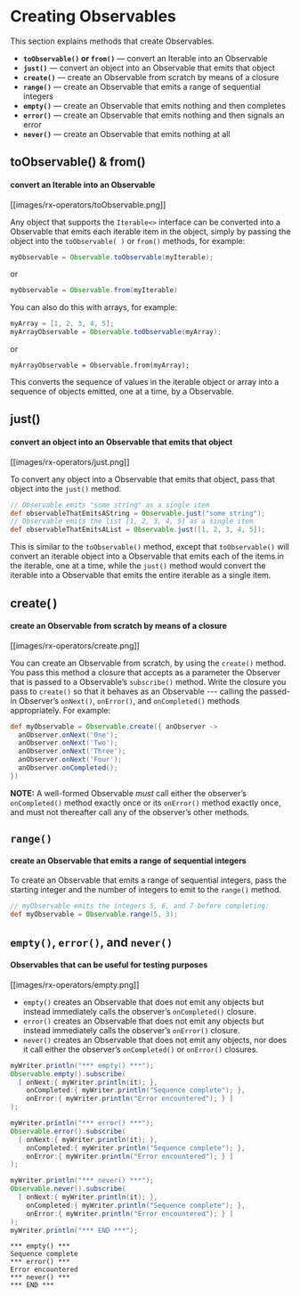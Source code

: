 # Creating Observables

This section explains methods that create Observables.

* **`toObservable()` or `from()`** — convert an Iterable into an Observable
* **`just()`** — convert an object into an Observable that emits that object
* **`create()`** — create an Observable from scratch by means of a closure
* **`range()`** — create an Observable that emits a range of sequential integers
* **`empty()`** — create an Observable that emits nothing and then completes
* **`error()`** — create an Observable that emits nothing and then signals an error
* **`never()`** — create an Observable that emits nothing at all

## toObservable() & from()
#### convert an Iterable into an Observable

[[images/rx-operators/toObservable.png]]

Any object that supports the `Iterable<>` interface can be converted into a Observable that emits each iterable item in the object, simply by passing the object into the `toObservable( )` or `from()` methods, for example:

```groovy
myObservable = Observable.toObservable(myIterable);
```
or
```groovy
myObservable = Observable.from(myIterable)
```

You can also do this with arrays, for example:

```groovy
myArray = [1, 2, 3, 4, 5];
myArrayObservable = Observable.toObservable(myArray);
```
or
```
myArrayObservable = Observable.from(myArray);
```

This converts the sequence of values in the iterable object or array into a sequence of objects emitted, one at a time, by a Observable.

## just()
#### convert an object into an Observable that emits that object

[[images/rx-operators/just.png]]

To convert any object into a Observable that emits that object, pass that object into the `just()` method.

```groovy
// Observable emits "some string" as a single item
def observableThatEmitsAString = Observable.just("some string"); 
// Observable emits the list [1, 2, 3, 4, 5] as a single item
def observableThatEmitsAList = Observable.just([1, 2, 3, 4, 5]); 
```

This is similar to the `toObservable()` method, except that `toObservable()` will convert an iterable object into a Observable that emits each of the items in the iterable, one at a time, while the `just()` method would convert the iterable into a Observable that emits the entire iterable as a single item.

## create( )
#### create an Observable from scratch by means of a closure

[[images/rx-operators/create.png]]

You can create an Observable from scratch, by using the `create()` method. You pass this method a closure that accepts as a parameter the Observer that is passed to a Observable’s `subscribe()` method. Write the closure you pass to `create()` so that it behaves as an Observable --- calling the passed-in Observer’s `onNext()`, `onError()`, and `onCompleted()` methods appropriately. For example:

```groovy
def myObservable = Observable.create({ anObserver ->
  anObserver.onNext('One');
  anObserver.onNext('Two');
  anObserver.onNext('Three');
  anObserver.onNext('Four');
  anObserver.onCompleted();
})
```

**NOTE:** A well-formed Observable _must_ call either the observer’s `onCompleted()` method exactly once or its `onError()` method exactly once, and must not thereafter call any of the observer’s other methods.

## `range()`
#### create an Observable that emits a range of sequential integers
To create an Observable that emits a range of sequential integers, pass the starting integer and the number of integers to emit to the `range()` method.
```groovy
// myObservable emits the integers 5, 6, and 7 before completing:
def myObservable = Observable.range(5, 3);
```

## `empty()`, `error()`, and `never()`
#### Observables that can be useful for testing purposes

[[images/rx-operators/empty.png]]

* `empty()` creates an Observable that does not emit any objects but instead immediately calls the observer’s `onCompleted()` closure.
* `error()` creates an Observable that does not emit any objects but instead immediately calls the observer’s `onError()` closure.
* `never()` creates an Observable that does not emit any objects, nor does it call either the observer’s `onCompleted()` or `onError()` closures.

```groovy
myWriter.println("*** empty() ***");
Observable.empty().subscribe(
  [ onNext:{ myWriter.println(it); },
    onCompleted:{ myWriter.println("Sequence complete"); },
    onError:{ myWriter.println("Error encountered"); } ]
);

myWriter.println("*** error() ***");
Observable.error().subscribe(
  [ onNext:{ myWriter.println(it); },
    onCompleted:{ myWriter.println("Sequence complete"); },
    onError:{ myWriter.println("Error encountered"); } ]
);

myWriter.println("*** never() ***");
Observable.never().subscribe(
  [ onNext:{ myWriter.println(it); },
    onCompleted:{ myWriter.println("Sequence complete"); },
    onError:{ myWriter.println("Error encountered"); } ]
);
myWriter.println("*** END ***");
```
```
*** empty() ***
Sequence complete
*** error() ***
Error encountered
*** never() ***
*** END ***
```